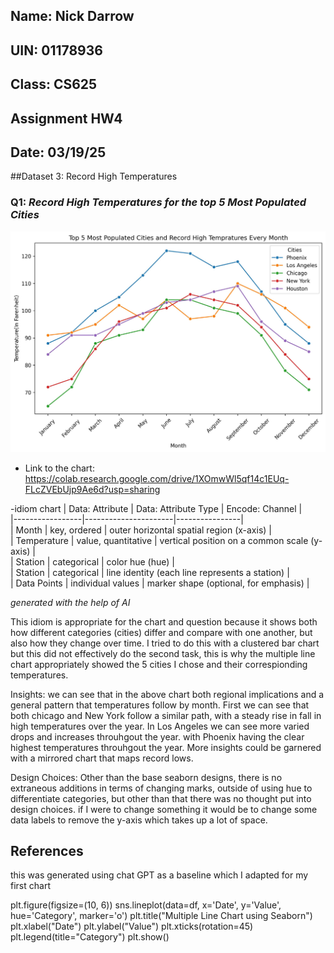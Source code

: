 ## Name: Nick Darrow
## UIN: 01178936
## Class: CS625
## Assignment HW4
## Date: 03/19/25

##Dataset 3: Record High Temperatures
### Q1: *Record High Temperatures for the top 5 Most Populated Cities*
![alt text](Top5Cities.jpg)
- Link to the chart: https://colab.research.google.com/drive/1XOmwWl5qf14c1EUq-FLcZVEbUjp9Ae6d?usp=sharing

-idiom chart
| Data: Attribute  | Data: Attribute Type  | Encode: Channel |  
|-----------------|----------------------|----------------|  
| Month          | key, ordered          | outer horizontal spatial region (x-axis) |  
| Temperature    | value, quantitative   | vertical position on a common scale (y-axis) |  
| Station       | categorical           | color hue (hue) |  
| Station       | categorical           | line identity (each line represents a station) |  
| Data Points   | individual values     | marker shape (optional, for emphasis) |

*generated with the help of AI* 

This idiom is appropriate for the chart and question because it shows both how different categories (cities) differ and compare with one another, but also how they change over time. I tried to do this with a clustered bar chart but this did not effectively do the second task, this is why the multiple line chart appropriately showed the 5 cities I chose and their correspionding temperatures.

Insights: 
we can see that in the above chart both regional implications and a general pattern that temperatures follow by month. First we can see that both chicago and New York follow a similar path, with a steady rise in fall in high temperatures over the year. In Los Angeles we can see more varied drops and increases throuhgout the year. with Phoenix having the clear highest temperatures throuhgout the year. More insights could be garnered with a mirrored chart that maps record lows.

Design Choices:
Other than the base seaborn designs, there is no extraneous additions in terms of changing marks, outside of using hue to differentiate categories, but other than that there was no thought put into design choices. if I were to change something it would be to change some data labels to remove the y-axis which takes up a lot of space.

## References
this was generated using chat GPT as a baseline which I adapted for my first chart

plt.figure(figsize=(10, 6))
sns.lineplot(data=df, x='Date', y='Value', hue='Category', marker='o')
plt.title("Multiple Line Chart using Seaborn")
plt.xlabel("Date")
plt.ylabel("Value")
plt.xticks(rotation=45)
plt.legend(title="Category")
plt.show()


